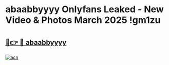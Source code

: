 # abaabbyyyy Onlyfans Leaked - New Video & Photos March 2025 !gm1zu

# <h2><a href="https://0bs4l9.iuczelnia.edu.pl?title=abaabbyyyy&ref=gm1zu">🔗👉 🔴 abaabbyyyy</a></h2>

[![acn](https://github.com/user-attachments/assets/0f9c940e-d8b0-45ae-aac7-cd30a18b3e1c)](https://0bs4l9.iuczelnia.edu.pl?title=abaabbyyyy&ref=gm1zu)

